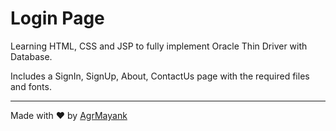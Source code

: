 # Login Page

Learning HTML, CSS and JSP to fully implement Oracle Thin Driver with Database.

Includes a SignIn, SignUp, About, ContactUs page with the required files and fonts.

<hr>

Made with ❤ by [AgrMayank](https://AgrMayank.GitHub.io)
